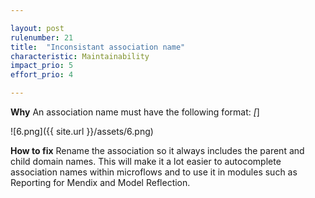 ```yaml
---

layout: post
rulenumber: 21
title:  "Inconsistant association name"
characteristic: Maintainability
impact_prio: 5
effort_prio: 4

---
```


**Why**
An association name must have the following format: <owner>_<child>[_<description>]

![6.png]({{ site.url }}/assets/6.png)

**How to fix**
Rename the association so it always includes the parent and child domain names. This will make it a lot easier to autocomplete association names within microflows and to use it in modules such as Reporting for Mendix and Model Reflection.
